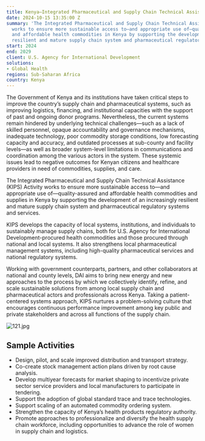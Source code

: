 ```yaml
---
title: Kenya—Integrated Pharmaceutical and Supply Chain Technical Assistance (KIPS)
date: 2024-10-15 13:35:00 Z
summary: 'The Integrated Pharmaceutical and Supply Chain Technical Assistance Activity
  works to ensure more sustainable access to—and appropriate use of—quality-assured
  and affordable health commodities in Kenya by supporting the development of an increasingly
  resilient and mature supply chain system and pharmaceutical regulatory services. '
start: 2024
end: 2029
client: U.S. Agency for International Development
solutions:
- Global Health
regions: Sub-Saharan Africa
country: Kenya
---
```


The Government of Kenya and its institutions have taken critical steps to improve the country’s supply chain and pharmaceutical systems, such as improving logistics, financing, and institutional capacities with the support of past and ongoing donor programs. Nevertheless, the current systems remain hindered by underlying technical challenges—such as a lack of skilled personnel, opaque accountability and governance mechanisms, inadequate technology, poor commodity storage conditions, low forecasting capacity and accuracy, and outdated processes at sub-county and facility levels—as well as broader system-level limitations in communications and coordination among the various actors in the system. These systemic issues lead to negative outcomes for Kenyan citizens and healthcare providers in need of commodities, supplies, and care. 
 
The Integrated Pharmaceutical and Supply Chain Technical Assistance (KIPS) Activity works to ensure more sustainable access to—and appropriate use of—quality-assured and affordable health commodities and supplies in Kenya by supporting the development of an increasingly resilient and mature supply chain system and pharmaceutical regulatory systems and services.

KIPS develops the capacity of local systems, institutions, and individuals to sustainably manage supply chains, both for U.S. Agency for International Development-procured health commodities and those procured through national and local systems. It also strengthens local pharmaceutical management systems, including high-quality pharmaceutical services and national regulatory systems.
  
Working with government counterparts, partners, and other collaborators at national and county levels, DAI aims to bring new energy and new approaches to the process by which we collectively identify, refine, and scale sustainable solutions from among local supply chain and pharmaceutical actors and professionals across Kenya. Taking a patient-centered systems approach, KIPS nurtures a problem-solving culture that encourages continuous performance improvement among key public and private stakeholders and across all functions of the supply chain.

![121.jpg](/uploads/121.jpg)

## Sample Activities

* Design, pilot, and scale improved distribution and transport strategy.
* Co-create stock management action plans driven by root cause analysis.
* Develop multiyear forecasts for market shaping to incentivize private sector service providers and local manufacturers to participate in tendering.
* Support the adoption of global standard trace and trace technologies.
* Support scaling of an automated commodity ordering system.
* Strengthen the capacity of Kenya’s health products regulatory authority.
* Promote approaches to professionalize and diversify the health supply chain workforce, including opportunities to advance the role of women in supply chain and logistics.